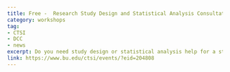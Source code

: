 ```yaml
---
title: Free -  Research Study Design and Statistical Analysis Consultation
category: workshops
tag: 
- CTSI
- DCC
- news
excerpt: Do you need study design or statistical analysis help for a study plan, grant proposal or manuscript submission? The CTSI offers free help with study design and statistical analysis.
link: https://www.bu.edu/ctsi/events/?eid=204808
---
```

	